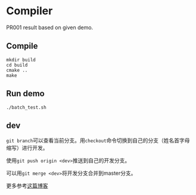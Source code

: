 # Compiler

PR001 result based on given demo.

## Compile

```shell
mkdir build
cd build
cmake ..
make
```

## Run demo

```shell
./batch_test.sh
```

## dev

`git branch`可以查看当前分支。用`checkout`命令切换到自己的分支（姓名首字母缩写）进行开发。

使用`git push origin <dev>`推送到自己的开发分支。

可以用`git merge <dev>`将开发分支合并到master分支。

更多参考[这篇博客](https://blog.csdn.net/bufegar0/article/details/109597640)
